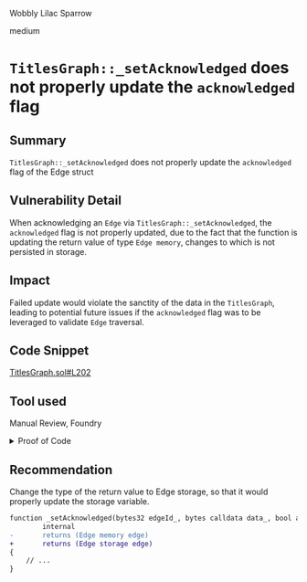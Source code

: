 Wobbly Lilac Sparrow

medium

# `TitlesGraph::_setAcknowledged` does not properly update the `acknowledged` flag

## Summary

`TitlesGraph::_setAcknowledged` does not properly update the `acknowledged` flag of the Edge struct

## Vulnerability Detail

When acknowledging an `Edge` via `TitlesGraph::_setAcknowledged`, the `acknowledged` flag is not properly updated, due to the fact that the function is updating the return value of type `Edge memory`, changes to which is not persisted in storage.

## Impact

Failed update would violate the sanctity of the data in the `TitlesGraph`, leading to potential future issues if the `acknowledged` flag was to be leveraged to validate `Edge` traversal.

## Code Snippet

[TitlesGraph.sol#L202](https://github.com/sherlock-audit/2024-04-titles/blob/main/wallflower-contract-v2/src/graph/TitlesGraph.sol#L202)

## Tool used

Manual Review, Foundry

<details>
<summary>Proof of Code</summary>
Add the following code to the `TitlesGraph.t.sol` file:

```javascript
function test_acknowledgeEdge_doesntUpdateStorage() public {
    // ********** Setup **********
    Node memory from = Node({
        nodeType: NodeType.COLLECTION_ERC1155,
        entity: Target({target: address(1), chainId: block.chainid}),
        creator: Target({target: address(2), chainId: block.chainid}),
        data: ""
    });

    Node memory to = Node({
        nodeType: NodeType.TOKEN_ERC1155,
        entity: Target({target: address(3), chainId: block.chainid}),
        creator: Target({target: address(4), chainId: block.chainid}),
        data: abi.encode(42)
    });

    // Only the `from` node's entity can create the edge.
    vm.prank(from.entity.target);
    titlesGraph.createEdge(from, to, "");

    vm.expectEmit(true, true, true, true);
    emit IEdgeManager.EdgeAcknowledged(
        Edge({from: from, to: to, acknowledged: true, data: ""}), to.creator.target, ""
    );
    // ***************************

    // ********** Acknowledge the edge **********
    // Only the `to` node's creator (or the entity itself) can acknowledge it
    bytes32 _edgeId = keccak256(abi.encode(from, to));

    vm.prank(to.creator.target);
    titlesGraph.acknowledgeEdge(_edgeId, "");
    // ******************************************

    // *** Confirm that the update didn't go through ***
    (,, bool acknowledged,) = titlesGraph.edges(_edgeId);
    assertFalse(acknowledged);
}
```
</details>

## Recommendation

Change the type of the return value to Edge storage, so that it would properly update the storage variable.

```diff
function _setAcknowledged(bytes32 edgeId_, bytes calldata data_, bool acknowledged_)
        internal
-       returns (Edge memory edge)        
+       returns (Edge storage edge)
{
    // ...
}
```